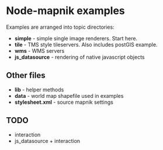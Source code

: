 Node-mapnik examples
=====================

Examples are arranged into topic directories:

* **simple** - simple single image renderers. Start here.
* **tile**   - TMS style tileservers. Also includes postGIS example.  
* **wms**		 - WMS servers
* **js_datasource** - rendering of native javascript objects

Other files
------------
* **lib** - helper methods
* **data** - world map shapefile used in examples 
* **stylesheet.xml** - source mapnik settings

TODO
-----
* interaction
* js_datasource + interaction